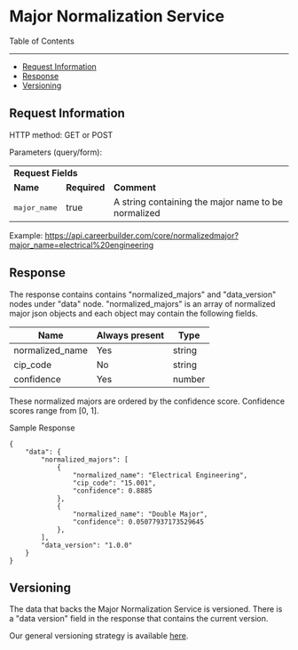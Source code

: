 Major Normalization Service
=============

Table of Contents
_________
- [Request Information](#request-information)
- [Response](#response)
- [Versioning](#versioning)



Request Information
-----

HTTP method: GET or POST

Parameters (query/form):


<table>
    <tr>
    <td colspan="4"><b>Request Fields</b></td>
    </tr>
    <tr>
        <td><b>Name</b></td>
        <td><b>Required</b></td>
        <td><b>Comment</b></td>
    </tr>
    <tr>
        <td><pre>major_name</pre></td>
        <td>true</td>
        <td>A string containing the major name to be normalized</td>
    </tr>
</table>
 
Example: https://api.careerbuilder.com/core/normalizedmajor?major_name=electrical%20engineering


Response
-----

The response contains contains "normalized_majors" and "data_version" nodes under "data" node. "normalized_majors" is an array of normalized major json objects and each object may contain the following fields.


| Name           | Always present | Type   |
|----------------|----------------|--------|
| normalized_name| Yes            | string | 
| cip_code       | No             | string |
| confidence     | Yes            | number |

These normalized majors are ordered by the confidence score. Confidence scores range from [0, 1].

Sample Response

```
{
    "data": {
        "normalized_majors": [
            {
                "normalized_name": "Electrical Engineering",
                "cip_code": "15.001",
                "confidence": 0.8885
            },
            {
                "normalized_name": "Double Major",
                "confidence": 0.05077937173529645
            },
        ],
        "data_version": "1.0.0"
    }
}
```


Versioning
-----------
The data that backs the Major Normalization Service is versioned. There is a "data version" field in the response that contains the current version.

Our general versioning strategy is available [here](/Versioning.md).
